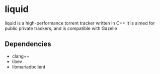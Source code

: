 # liquid

liquid is a high-performance torrent tracker written in C++
It is aimed for public private trackers, and is compatible with Gazelle

## Dependencies
- clang++
- libev
- libmariadbclient
